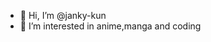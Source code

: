 - 👋 Hi, I’m @janky-kun
- 👀 I’m interested in anime,manga and coding

<!---
janky-kun/janky-kun is a ✨ special ✨ repository because its `README.md` (this file) appears on your GitHub profile.
You can click the Preview link to take a look at your changes.
--->
